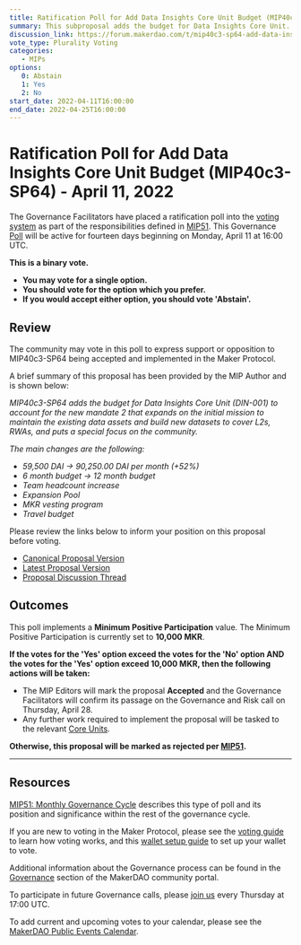 ```yaml
---
title: Ratification Poll for Add Data Insights Core Unit Budget (MIP40c3-SP64) - April 11, 2022
summary: This subproposal adds the budget for Data Insights Core Unit. It’s a regular monthly budget of 90,250.00 DAI from May 2022 until April 2023, included.
discussion_link: https://forum.makerdao.com/t/mip40c3-sp64-add-data-insights-core-unit-budget/13791
vote_type: Plurality Voting
categories:
   - MIPs
options:
   0: Abstain
   1: Yes
   2: No
start_date: 2022-04-11T16:00:00
end_date: 2022-04-25T16:00:00
---
```

# Ratification Poll for Add Data Insights Core Unit Budget (MIP40c3-SP64) - April 11, 2022

The Governance Facilitators have placed a ratification poll into the [voting system](https://vote.makerdao.com/polling) as part of the responsibilities defined in [MIP51](https://mips.makerdao.com/mips/details/MIP51). This Governance [Poll](https://community-development.makerdao.com/en/learn/governance/on-chain-gov) will be active for fourteen days beginning on Monday, April 11 at 16:00 UTC.

**This is a binary vote.** 
- **You may vote for a single option.** 
- **You should vote for the option which you prefer.**
- **If you would accept either option, you should vote 'Abstain'.**

## Review

The community may vote in this poll to express support or opposition to MIP40c3-SP64 being accepted and implemented in the Maker Protocol.

A brief summary of this proposal has been provided by the MIP Author and is shown below:

*MIP40c3-SP64 adds the budget for Data Insights Core Unit (DIN-001) to account for the new mandate 2 that expands on the initial mission to maintain the existing data assets and build new datasets to cover L2s, RWAs, and puts a special focus on the community.*

*The main changes are the following:*

- *59,500 DAI → 90,250.00 DAI per month (+52%)*
- *6 month budget → 12 month budget*
- *Team headcount increase*
- *Expansion Pool*
- *MKR vesting program*
- *Travel budget*

Please review the links below to inform your position on this proposal before voting.
* [Canonical Proposal Version](https://github.com/makerdao/mips/blob/eb32509a9aa5eb6549065d9ead21c43d6ca3b6cb/MIP40/MIP40c3-Subproposals/MIP40c3-SP64.md)
* [Latest Proposal Version](https://mips.makerdao.com/mips/details/MIP40c3SP64)
* [Proposal Discussion Thread](https://forum.makerdao.com/t/mip40c3-sp64-add-data-insights-core-unit-budget/13791)

## Outcomes

This poll implements a **Minimum Positive Participation** value. The Minimum Positive Participation is currently set to **10,000 MKR**.

**If the votes for the 'Yes' option exceed the votes for the 'No' option AND the votes for the 'Yes' option exceed 10,000 MKR, then the following actions will be taken:**
* The MIP Editors will mark the proposal **Accepted** and the Governance Facilitators will confirm its passage on the Governance and Risk call on Thursday, April 28.
* Any further work required to implement the proposal will be tasked to the relevant [Core Units](https://mips.makerdao.com/mips/details/MIP38#mip38c2-core-unit-state).

**Otherwise, this proposal will be marked as rejected per [MIP51](https://mips.makerdao.com/mips/details/MIP51#mip51c2-ratification-poll).**

---

## Resources

[MIP51: Monthly Governance Cycle](https://mips.makerdao.com/mips/details/MIP51) describes this type of poll and its position and significance within the rest of the governance cycle.

If you are new to voting in the Maker Protocol, please see the [voting guide](https://community-development.makerdao.com/en/learn/governance/how-voting-works/) to learn how voting works, and this [wallet setup guide](https://community-development.makerdao.com/en/learn/governance/voting-setup/) to set up your wallet to vote.

Additional information about the Governance process can be found in the [Governance](https://community-development.makerdao.com/en/learn/governance) section of the MakerDAO community portal.

To participate in future Governance calls, please [join us](https://github.com/makerdao/community/tree/master/governance/governance-and-risk-meetings) every Thursday at 17:00 UTC.

To add current and upcoming votes to your calendar, please see the [MakerDAO Public Events Calendar](https://calendar.google.com/calendar/embed?src=makerdao.com_3efhm2ghipksegl009ktniomdk%40group.calendar.google.com&ctz=UTC&mode=week&showCalendars=0&showPrint=0).
